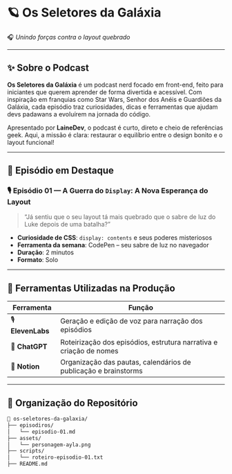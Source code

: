 # 🪐 Os Seletores da Galáxia

🎧 *Unindo forças contra o layout quebrado*

---

## ✨ Sobre o Podcast

**Os Seletores da Galáxia** é um podcast nerd focado em front-end, feito para iniciantes que querem aprender de forma divertida e acessível. Com inspiração em franquias como Star Wars, Senhor dos Anéis e Guardiões da Galáxia, cada episódio traz curiosidades, dicas e ferramentas que ajudam devs padawans a evoluírem na jornada do código.

Apresentado por **LaineDev**, o podcast é curto, direto e cheio de referências geek. Aqui, a missão é clara: restaurar o equilíbrio entre o design bonito e o layout funcional!

---

## 🧠 Episódio em Destaque

### 🎙️ Episódio 01 — A Guerra do `Display`: A Nova Esperança do Layout

> “Já sentiu que o seu layout tá mais quebrado que o sabre de luz do Luke depois de uma batalha?”

- **Curiosidade de CSS**: `display: contents` e seus poderes misteriosos
- **Ferramenta da semana**: CodePen – seu sabre de luz no navegador
- **Duração**: 2 minutos
- **Formato**: Solo

---

## 🔧 Ferramentas Utilizadas na Produção

| Ferramenta     | Função                                                                 |
|----------------|------------------------------------------------------------------------|
| 🎙️ **ElevenLabs** | Geração e edição de voz para narração dos episódios                   |
| 🤖 **ChatGPT**     | Roteirização dos episódios, estrutura narrativa e criação de nomes     |
| 🧾 **Notion**       | Organização das pautas, calendários de publicação e brainstorms        |

---

## 📁 Organização do Repositório

```bash
📂 os-seletores-da-galaxia/
├── episodiros/
│   └── episodio-01.md
├── assets/
│   └── personagem-ayla.png
├── scripts/
│   └── roteiro-episodio-01.txt
├── README.md
